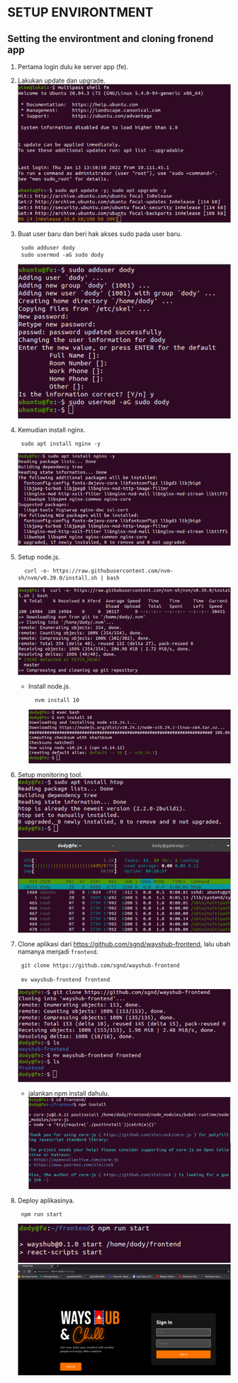 # **SETUP ENVIRONTMENT**
## Setting the environtment and cloning fronend app

1. Pertama login dulu ke server app (fe).
2. Lakukan update dan upgrade. <br>
   ![loginupdate](assets/images-setup-environtment/loginupdate.png) <br>

3. Buat user baru dan beri hak akses sudo pada user baru.

        sudo adduser dody
        sudo usermod -aG sudo dody
    ![adduser](assets/images-setup-environtment/adduser.png) <br>
    
4. Kemudian install nginx.

        sudo apt install nginx -y
    ![isntallnginx](assets/images-setup-environtment/installnginx.png) <br>

5. Setup node.js.

         curl -o- https://raw.githubusercontent.com/nvm-sh/nvm/v0.39.0/install.sh | bash
    ![installnode](assets/images-setup-environtment/installnode.png) <br>

    - Install node.js.

            nvm install 10
        ![installnode2](assets/images-setup-environtment/installnode2.png) <br>

6. Setup monitoring tool. <br>
![installhtop](assets/images-setup-environtment/installhtop.png) <br>
![htop](assets/images-setup-environtment/htop.png) <br>

7. Clone aplikasi dari https://github.com/sgnd/wayshub-frontend, lalu ubah namanya menjadi `frontend`.
   
        git clone https://github.com/sgnd/wayshub-frontend
        
        mv wayshub-frontend frontend
    ![cloneapp](assets/images-setup-environtment/cloneapp.png) <br>

    - jalankan npm install dahulu. <br>
  ![npminstall](assets/images-setup-environtment/npminstall.png) <br>

8. Deploy aplikasinya.

        npm run start
    ![npmrun](assets/images-setup-environtment/npmrun.png) <br>
    ![result](assets/images-setup-environtment/result.png)